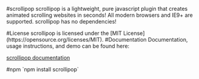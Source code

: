 #scrollipop
scrollipop is a lightweight, pure javascript plugin that creates animated scrolling websites in seconds!
All modern browsers and IE9+ are supported. scrollipop has no dependencies!   
    
    
<Enter>
#License
scrollipop is licensed under the [MIT License](https://opensource.org/licenses/MIT).    
    
    
<Enter>
#Documentation
Documentation, usage instructions, and demo can be found here:    

[scrollipop documentation](https://ligipop.github.io/scrollipop/)    
    
    
<Enter>
#npm
`npm install scrollipop`
